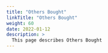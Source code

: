 ```yaml
---
title: "Others Bought"
linkTitle: "Others Bought"
weight: 60
date: 2022-01-12
description: >
  This page describes Others Bought
---
```


